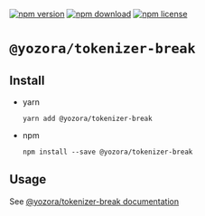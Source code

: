 [![npm version](https://img.shields.io/npm/v/@yozora/tokenizer-break.svg)](https://www.npmjs.com/package/@yozora/tokenizer-break)
[![npm download](https://img.shields.io/npm/dm/@yozora/tokenizer-break.svg)](https://www.npmjs.com/package/@yozora/tokenizer-break)
[![npm license](https://img.shields.io/npm/l/@yozora/tokenizer-break.svg)](https://www.npmjs.com/package/@yozora/tokenizer-break)


# `@yozora/tokenizer-break`

## Install

  * yarn

    ```console
    yarn add @yozora/tokenizer-break
    ```

  * npm

    ```console
    npm install --save @yozora/tokenizer-break
    ```

## Usage

  See [@yozora/tokenizer-break documentation](https://yozora.guanghechen.com/docs/package/tokenizer-break)
